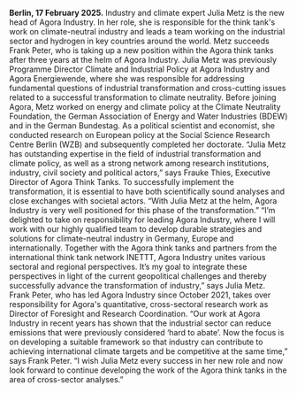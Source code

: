 **Berlin, 17 February 2025.** Industry and climate expert Julia Metz is the new head of Agora Industry. In her role, she is responsible for the think tank's work on climate-neutral industry and leads a team working on the industrial sector and hydrogen in key countries around the world. Metz succeeds Frank Peter, who is taking up a new position within the Agora think tanks after three years at the helm of Agora Industry.
Julia Metz was previously Programme Director Climate and Industrial Policy at Agora Industry and Agora Energiewende, where she was responsible for addressing fundamental questions of industrial transformation and cross-cutting issues related to a successful transformation to climate neutrality. Before joining Agora, Metz worked on energy and climate policy at the Climate Neutrality Foundation, the German Association of Energy and Water Industries (BDEW) and in the German Bundestag. As a political scientist and economist, she conducted research on European policy at the Social Science Research Centre Berlin (WZB) and subsequently completed her doctorate.
“Julia Metz has outstanding expertise in the field of industrial transformation and climate policy, as well as a strong network among research institutions, industry, civil society and political actors,” says Frauke Thies, Executive Director of Agora Think Tanks. To successfully implement the transformation, it is essential to have both scientifically sound analyses and close exchanges with societal actors. “With Julia Metz at the helm, Agora Industry is very well positioned for this phase of the transformation.”
“I’m delighted to take on responsibility for leading Agora Industry, where I will work with our highly qualified team to develop durable strategies and solutions for climate-neutral industry in Germany, Europe and internationally. Together with the Agora think tanks and partners from the international think tank network INETTT, Agora Industry unites various sectoral and regional perspectives. It’s my goal to integrate these perspectives in light of the current geopolitical challenges and thereby successfully advance the transformation of industry,” says Julia Metz. 
Frank Peter, who has led Agora Industry since October 2021, takes over responsibility for Agora's quantitative, cross-sectoral research work as Director of Foresight and Research Coordination.
“Our work at Agora Industry in recent years has shown that the industrial sector can reduce emissions that were previously considered ‘hard to abate’. Now the focus is on developing a suitable framework so that industry can contribute to achieving international climate targets and be competitive at the same time,” says Frank Peter. “I wish Julia Metz every success in her new role and now look forward to continue developing the work of the Agora think tanks in the area of cross-sector analyses.”